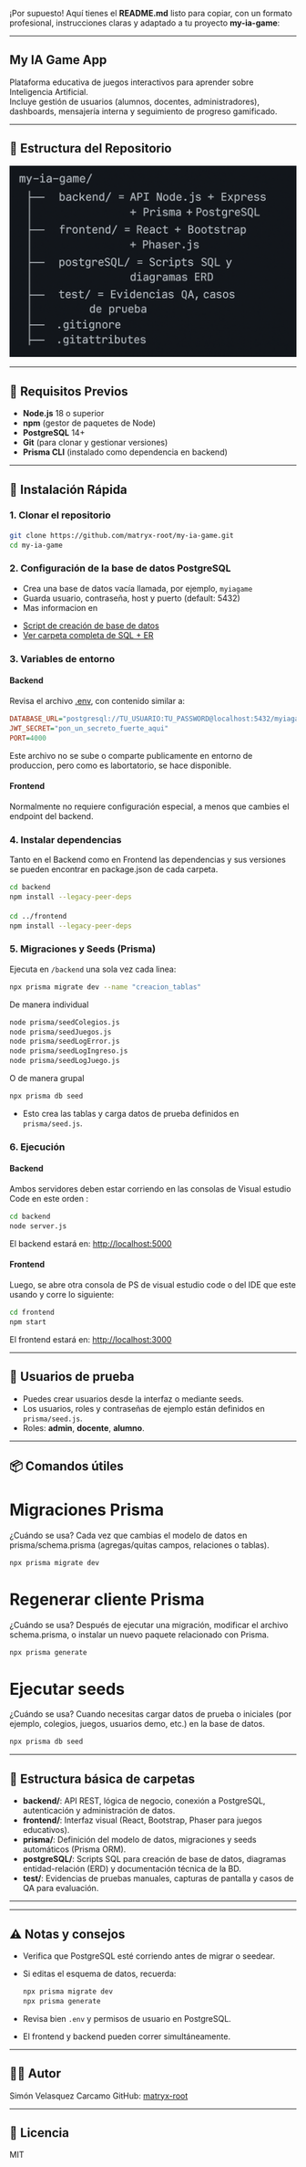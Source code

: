 ¡Por supuesto! Aquí tienes el **README.md** listo para copiar, con un formato profesional, instrucciones claras y adaptado a tu proyecto **my-ia-game**:

---


## My IA Game App

Plataforma educativa de juegos interactivos para aprender sobre Inteligencia Artificial.  
Incluye gestión de usuarios (alumnos, docentes, administradores), dashboards, mensajería interna y seguimiento de progreso gamificado.

---

## 📁 Estructura del Repositorio

![Directorio Proyecto](./ImagenesReadme/Directorio.png) 


---

## 🚦 Requisitos Previos

- **Node.js** 18 o superior
- **npm** (gestor de paquetes de Node)
- **PostgreSQL** 14+
- **Git** (para clonar y gestionar versiones)
- **Prisma CLI** (instalado como dependencia en backend)

---

## 🚀 Instalación Rápida

### 1. Clonar el repositorio

```bash
git clone https://github.com/matryx-root/my-ia-game.git
cd my-ia-game
````


### 2. Configuración de la base de datos PostgreSQL

* Crea una base de datos vacía llamada, por ejemplo, `myiagame`
* Guarda usuario, contraseña, host y puerto (default: 5432)
* Mas informacion en 

- [Script de creación de base de datos](./postgreSQL/db_create.sql)
- [Ver carpeta completa de SQL + ER](./postgreSQL/)

### 3. Variables de entorno

#### Backend

Revisa el archivo [.env](./backend/.env), con contenido similar a:

```ini
DATABASE_URL="postgresql://TU_USUARIO:TU_PASSWORD@localhost:5432/myiagame"
JWT_SECRET="pon_un_secreto_fuerte_aqui"
PORT=4000
```

Este archivo no se sube o comparte publicamente en entorno de produccion, pero como es labortatorio, se hace disponible.

#### Frontend

Normalmente no requiere configuración especial, a menos que cambies el endpoint del backend.

### 4. Instalar dependencias

Tanto en el Backend como en Frontend las dependencias y sus versiones se pueden encontrar en package.json de cada carpeta.



```bash
cd backend
npm install --legacy-peer-deps

cd ../frontend
npm install --legacy-peer-deps
```

### 5. Migraciones y Seeds (Prisma)

Ejecuta en `/backend` una sola vez cada linea:

```bash
npx prisma migrate dev --name "creacion_tablas"

```
De manera individual
```bash
node prisma/seedColegios.js
node prisma/seedJuegos.js
node prisma/seedLogError.js
node prisma/seedLogIngreso.js
node prisma/seedLogJuego.js

```
O de manera grupal
```bash
npx prisma db seed

```


* Esto crea las tablas y carga datos de prueba definidos en `prisma/seed.js`.


### 6. Ejecución


#### Backend
Ambos servidores deben estar corriendo en las consolas de Visual estudio Code en este orden : 

```bash
cd backend
node server.js
```

El backend estará en: [http://localhost:5000](http://localhost:5000)

#### Frontend
Luego, se abre otra consola de PS de visual estudio code o del IDE que este usando y corre lo siguiente:  

```bash
cd frontend
npm start
```

El frontend estará en: [http://localhost:3000](http://localhost:3000)

---

## 👤 Usuarios de prueba

* Puedes crear usuarios desde la interfaz o mediante seeds.
* Los usuarios, roles y contraseñas de ejemplo están definidos en `prisma/seed.js`.
* Roles: **admin**, **docente**, **alumno**.

---

## 📦 Comandos útiles

# Migraciones Prisma
¿Cuándo se usa?
Cada vez que cambias el modelo de datos en prisma/schema.prisma (agregas/quitas campos, relaciones o tablas).

```bash
npx prisma migrate dev
```
# Regenerar cliente Prisma
¿Cuándo se usa?
Después de ejecutar una migración, modificar el archivo schema.prisma, o instalar un nuevo paquete relacionado con Prisma.

```bash
npx prisma generate
```

# Ejecutar seeds
¿Cuándo se usa?
Cuando necesitas cargar datos de prueba o iniciales (por ejemplo, colegios, juegos, usuarios demo, etc.) en la base de datos.
```bash
npx prisma db seed
```

---

## 🧩 Estructura básica de carpetas

- **backend/**: API REST, lógica de negocio, conexión a PostgreSQL, autenticación y administración de datos.
- **frontend/**: Interfaz visual (React, Bootstrap, Phaser para juegos educativos).
- **prisma/**: Definición del modelo de datos, migraciones y seeds automáticos (Prisma ORM).
- **postgreSQL/**: Scripts SQL para creación de base de datos, diagramas entidad-relación (ERD) y documentación técnica de la BD.
- **test/**: Evidencias de pruebas manuales, capturas de pantalla y casos de QA para evaluación.

---

---

## ⚠️ Notas y consejos

* Verifica que PostgreSQL esté corriendo antes de migrar o seedear.
* Si editas el esquema de datos, recuerda:

  ```bash
  npx prisma migrate dev
  npx prisma generate
  ```
* Revisa bien `.env` y permisos de usuario en PostgreSQL.
* El frontend y backend pueden correr simultáneamente.

---

## 👨‍💻 Autor

Simón Velasquez Carcamo
GitHub: [matryx-root](https://github.com/matryx-root)

---

## 📝 Licencia

MIT

````

